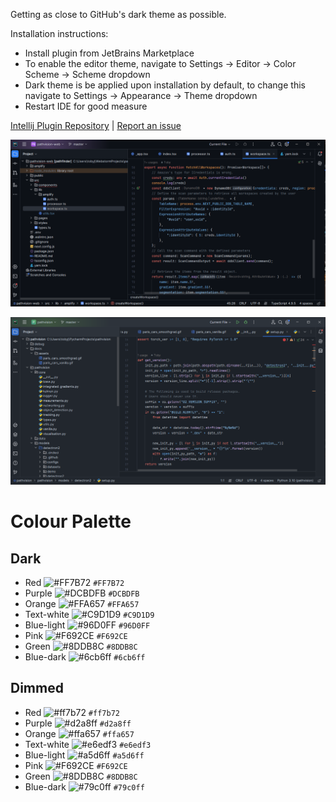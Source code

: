 Getting as close to GitHub's dark theme as possible.

Installation instructions:
- Install plugin from JetBrains Marketplace
- To enable the editor theme, navigate to Settings -> Editor -> Color Scheme -> Scheme dropdown
- Dark theme is be applied upon installation by default, to change this navigate to Settings -> Appearance -> Theme dropdown
- Restart IDE for good measure
 
[Intellij Plugin Repository](https://plugins.jetbrains.com/plugin/19291-github-dark) | [Report an issue](https://github.com/toby-j/Intellij_GitHub_Dark_Theme/issues)  

![Screenshot](screenshots/7-small.png)

![Screenshot](screenshots/8-small.png)
 
# Colour Palette
## Dark
- Red ![#FF7B72](https://placehold.co/15x15/FF7B72/FF7B72.png) `#FF7B72`
- Purple ![#DCBDFB](https://placehold.co/15x15/DCBDFB/DCBDFB.png) `#DCBDFB`
- Orange ![#FFA657](https://placehold.co/15x15/FFA657/FFA657.png) `#FFA657`
- Text-white ![#C9D1D9](https://placehold.co/15x15/C9D1D9/C9D1D9.png) `#C9D1D9`
- Blue-light ![#96D0FF](https://placehold.co/15x15/FFA657/96D0FF.png) `#96D0FF`
- Pink ![#F692CE](https://placehold.co/15x15/F692CE/F692CE.png) `#F692CE`
- Green ![#8DDB8C](https://placehold.co/15x15/8DDB8C/8DDB8C.png) `#8DDB8C`
- Blue-dark ![#6cb6ff](https://placehold.co/15x15/6cb6ff/6cb6ff.png) `#6cb6ff`
## Dimmed
- Red ![#ff7b72](https://placehold.co/15x15/ff7b72/ff7b72.png) `#ff7b72`
- Purple ![#d2a8ff](https://placehold.co/15x15/d2a8ff/d2a8ff.png) `#d2a8ff`
- Orange ![#ffa657](https://placehold.co/15x15/ffa657/ffa657.png) `#ffa657`
- Text-white ![#e6edf3](https://placehold.co/15x15/e6edf3/e6edf3.png) `#e6edf3`
- Blue-light ![#a5d6ff](https://placehold.co/15x15/a5d6ff/a5d6ff.png) `#a5d6ff`
- Pink ![#F692CE](https://placehold.co/15x15/F692CE/F692CE.png) `#F692CE`
- Green ![#8DDB8C](https://placehold.co/15x15/8DDB8C/8DDB8C.png) `#8DDB8C`
- Blue-dark ![#79c0ff](https://placehold.co/15x15/79c0ff/79c0ff.png) `#79c0ff`